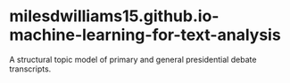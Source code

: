 # milesdwilliams15.github.io-machine-learning-for-text-analysis
A structural topic model of primary and general presidential debate transcripts.
